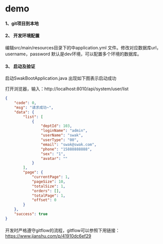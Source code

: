 # demo

#### 1、git项目到本地

#### 2、 开发环境配置
编辑src/main/resources目录下的中application.yml 文件。修改对应数据库url，username，password
默认是dev环境，可以配置多个环境的数据库。


#### 3、 启动及验证
启动SwakBootApplication.java 出现如下图表示启动成功

打开浏览器，输入：http://localhost:8010/api/system/user/list
```json
{
    "code": 0,
    "msg": "请求成功~",
    "data": {
        "list": [
            {
                "deptId": 103,
                "loginName": "admin",
                "userName": "swak",
                "userType": "00",
                "email": "swak@swak.com",
                "phone": "15888888888",
                "sex": "1",
                "avatar": ""
            }
        ],
        "page": {
            "currentPage": 1,
            "pageSize": 10,
            "totalSize": 1,
            "orders": [],
            "totalPage": 1,
            "offset": 0
        }
    },
    "success": true
}
```

#### 
开发时严格遵守gitflow的流程，gitflow可以参照下用链接：
https://www.jianshu.com/p/41910dc6ef29
